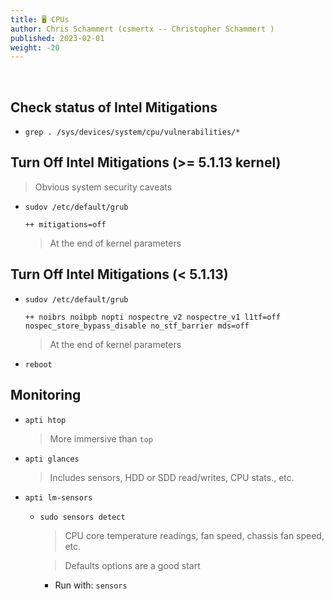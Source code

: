 ```yaml
---
title: 🖥️ CPUs
author: Chris Schammert (csmertx -- Christopher Schammert )
published: 2023-02-01
weight: -20
---
```


<!-- The content of this website was written by Christopher Schammert aka Chris Schammert -->

<br />

## Check status of Intel Mitigations

- ```grep . /sys/devices/system/cpu/vulnerabilities/*```

## Turn Off Intel Mitigations (>= 5.1.13 kernel)

> Obvious system security caveats

- ```sudov /etc/default/grub```

    ```
    ++ mitigations=off
    ```

    > At the end of kernel parameters

## Turn Off Intel Mitigations (< 5.1.13)

- ```sudov /etc/default/grub```

    ```
    ++ noibrs noibpb nopti nospectre_v2 nospectre_v1 l1tf=off nospec_store_bypass_disable no_stf_barrier mds=off
    ```

    > At the end of kernel parameters

- ```reboot```

## Monitoring

- ```apti htop```

    > More immersive than ```top```

- ```apti glances```

    > Includes sensors, HDD or SDD read/writes, CPU stats., etc.

- ```apti lm-sensors```

    - ```sudo sensors detect```

        > CPU core temperature readings, fan speed, chassis fan speed, etc.

        > Defaults options are a good start

        - Run with: ```sensors```
